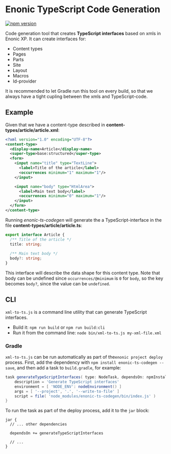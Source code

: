 # Enonic TypeScript Code Generation

[![npm version](https://badge.fury.io/js/enonic-ts-codegen.svg)](https://badge.fury.io/js/enonic-ts-codegen)

Code generation tool that creates **TypeScript interfaces** based on xmls in Enonic XP. It can create interfaces for:

 * Content types
 * Pages
 * Parts
 * Site
 * Layout
 * Macros
 * Id-provider
 
It is recommended to let Gradle run this tool on every build, so that we always have a tight cupling between the xmls and TypeScript-code.

## Example

Given that we have a content-type described in **content-types/article/article.xml**:

```xml
<?xml version="1.0" encoding="UTF-8"?>
<content-type>
  <display-name>Article</display-name>
  <super-type>base:structured</super-type>
  <form>
    <input name="title" type="TextLine">
      <label>Title of the article</label>
      <occurrences minimum="1" maximum="1"/>
    </input>

    <input name="body" type="HtmlArea">
      <label>Main text body</label>
      <occurrences minimum="0" maximum="1"/>
    </input>
  </form>
</content-type>
```

Running *enonic-ts-codegen* will generate the a TypeScript-interface in the file **content-types/article/article.ts**:

```typescript
export interface Article {
  /** Title of the article */
  title: string;
 
  /** Main text body */
  body?: string;
}
```

This interface will describe the data shape for this content type. Note that body can be undefined since `occurrences/@minimum` is `0` for `body`, so the key becomes `body?`, since the value can be `undefined`.

## CLI

`xml-to-ts.js` is a command line utility that can generate TypeScript interfaces.

- Build it: `npm run build` or `npm run build:cli`
- Run it from the command line: `node bin/xml-to-ts.js my-xml-file.xml`

### Gradle

`xml-to-ts.js` can be run automatically as part of the`enonic project deploy`
process. First, add the dependency with `npm install enonic-ts-codegen --save`, and then
add a task to `build.gradle`, for example:

```groovy
task generateTypeScriptInterfaces( type: NodeTask, dependsOn: npmInstall ) {
    description = 'Generate TypeScript interfaces'
    environment = [ 'NODE_ENV': nodeEnvironment() ]
    args = [ '--project', '.', '--write-to-file' ]
    script = file( 'node_modules/enonic-ts-codegen/bin/index.js' )
}
```

To run the task as part of the deploy process, add it to the `jar` block:

```
jar {
  // ... other dependencies

  dependsOn += generateTypeScriptInterfaces

  // ...
}
```
